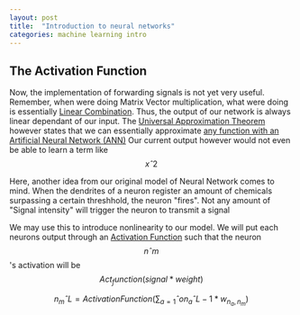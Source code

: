 ```yaml
---
layout: post
title:  "Introduction to neural networks"
categories: machine learning intro
---
```


## The Activation Function

Now, the implementation of forwarding signals is not yet very useful.
Remember, when were doing Matrix Vector multiplication, what were doing is essentially [Linear Combination](https://en.wikipedia.org/wiki/Linear_combination). 
Thus, the output of our network is always linear dependant of our input.
The [Universal Approximation Theorem](https://en.wikipedia.org/wiki/Universal_approximation_theorem) however states that we can essentially approximate [any function with an Artificial Neural Network (ANN)](https://towardsdatascience.com/can-neural-networks-really-learn-any-function-65e106617fc6)
Our current output however would not even be able to learn a term like $$xˆ2$$

Here, another idea from our original model of Neural Network comes to mind.
When the dendrites of a neuron register an amount of chemicals surpassing a certain threshhold, the neuron "fires".
Not any amount of "Signal intensity" will trigger the neuron to transmit a signal 

We may use this to introduce nonlinearity to our model.
We will put each neurons output through an [Activation Function](https://en.wikipedia.org/wiki/Activation_function) such that
the neuron $$nˆ{m}$$'s activation will be $$Act_function(signal * weight)$$

$$n_{m}ˆ{L} = ActivationFunction( \sum_{a=1}ˆ{o} n_{a}ˆ{L-1} * w_{n_{a},n_{m}} )$$